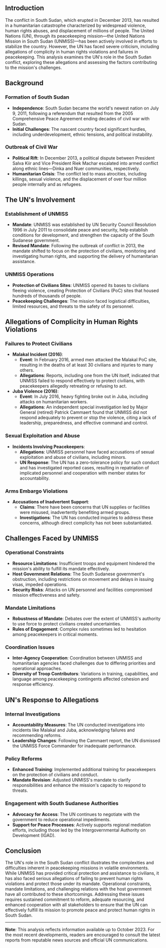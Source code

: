 ## Introduction

The conflict in South Sudan, which erupted in December 2013, has resulted in a humanitarian catastrophe characterized by widespread violence, human rights abuses, and displacement of millions of people. The United Nations (UN), through its peacekeeping mission—the United Nations Mission in South Sudan (UNMISS)—has been actively involved in efforts to stabilize the country. However, the UN has faced severe criticism, including allegations of complicity in human rights violations and failures in peacekeeping. This analysis examines the UN's role in the South Sudan conflict, exploring these allegations and assessing the factors contributing to the mission's challenges.

## Background

### Formation of South Sudan

- **Independence**: South Sudan became the world's newest nation on July 9, 2011, following a referendum that resulted from the 2005 Comprehensive Peace Agreement ending decades of civil war with Sudan.
- **Initial Challenges**: The nascent country faced significant hurdles, including underdevelopment, ethnic tensions, and political instability.

### Outbreak of Civil War

- **Political Rift**: In December 2013, a political dispute between President Salva Kiir and Vice President Riek Machar escalated into armed conflict along ethnic lines—Dinka and Nuer communities, respectively.
- **Humanitarian Crisis**: The conflict led to mass atrocities, including killings, sexual violence, and the displacement of over four million people internally and as refugees.

## The UN's Involvement

### Establishment of UNMISS

- **Mandate**: UNMISS was established by UN Security Council Resolution 1996 in July 2011 to consolidate peace and security, help establish conditions for development, and strengthen the capacity of the South Sudanese government.
- **Revised Mandate**: Following the outbreak of conflict in 2013, the mandate shifted to focus on the protection of civilians, monitoring and investigating human rights, and supporting the delivery of humanitarian assistance.

### UNMISS Operations

- **Protection of Civilians Sites**: UNMISS opened its bases to civilians fleeing violence, creating Protection of Civilians (PoC) sites that housed hundreds of thousands of people.
- **Peacekeeping Challenges**: The mission faced logistical difficulties, limited resources, and threats to the safety of its personnel.

## Allegations of Complicity in Human Rights Violations

### Failures to Protect Civilians

- **Malakal Incident (2016)**:
  - **Event**: In February 2016, armed men attacked the Malakal PoC site, resulting in the deaths of at least 30 civilians and injuries to many others.
  - **Allegations**: Reports, including one from the UN itself, indicated that UNMISS failed to respond effectively to protect civilians, with peacekeepers allegedly retreating or refusing to act.
- **Juba Violence (2016)**:
  - **Event**: In July 2016, heavy fighting broke out in Juba, including attacks on humanitarian workers.
  - **Allegations**: An independent special investigation led by Major General (retired) Patrick Cammaert found that UNMISS did not respond adequately to prevent or stop the violence, citing a lack of leadership, preparedness, and effective command and control.

### Sexual Exploitation and Abuse

- **Incidents Involving Peacekeepers**:
  - **Allegations**: UNMISS personnel have faced accusations of sexual exploitation and abuse of civilians, including minors.
  - **UN Response**: The UN has a zero-tolerance policy for such conduct and has investigated reported cases, resulting in repatriation of implicated personnel and cooperation with member states for accountability.

### Arms Embargo Violations

- **Accusations of Inadvertent Support**:
  - **Claims**: There have been concerns that UN supplies or facilities were misused, inadvertently benefiting armed groups.
  - **Investigations**: The UN has conducted inquiries to address these concerns, although direct complicity has not been substantiated.

## Challenges Faced by UNMISS

### Operational Constraints

- **Resource Limitations**: Insufficient troops and equipment hindered the mission's ability to fulfill its mandate effectively.
- **Host Government Relations**: The South Sudanese government's obstruction, including restrictions on movement and delays in issuing visas, impeded operations.
- **Security Risks**: Attacks on UN personnel and facilities compromised mission effectiveness and safety.

### Mandate Limitations

- **Robustness of Mandate**: Debates over the extent of UNMISS's authority to use force to protect civilians created uncertainties.
- **Rules of Engagement**: Complex rules sometimes led to hesitation among peacekeepers in critical moments.

### Coordination Issues

- **Inter-Agency Cooperation**: Coordination between UNMISS and humanitarian agencies faced challenges due to differing priorities and operational approaches.
- **Diversity of Troop Contributors**: Variations in training, capabilities, and language among peacekeeping contingents affected cohesion and response efficiency.

## UN's Response to Allegations

### Internal Investigations

- **Accountability Measures**: The UN conducted investigations into incidents like Malakal and Juba, acknowledging failures and recommending reforms.
- **Leadership Changes**: Following the Cammaert report, the UN dismissed the UNMISS Force Commander for inadequate performance.

### Policy Reforms

- **Enhanced Training**: Implemented additional training for peacekeepers on the protection of civilians and conduct.
- **Mandate Revision**: Adjusted UNMISS's mandate to clarify responsibilities and enhance the mission's capacity to respond to threats.

### Engagement with South Sudanese Authorities

- **Advocacy for Access**: The UN continues to negotiate with the government to reduce operational impediments.
- **Support for Peace Processes**: Actively supports regional mediation efforts, including those led by the Intergovernmental Authority on Development (IGAD).

## Conclusion

The UN's role in the South Sudan conflict illustrates the complexities and difficulties inherent in peacekeeping missions in volatile environments. While UNMISS has provided critical protection and assistance to civilians, it has also faced serious allegations of failing to prevent human rights violations and protect those under its mandate. Operational constraints, mandate limitations, and challenging relations with the host government have all contributed to these shortcomings. Addressing these issues requires sustained commitment to reform, adequate resourcing, and enhanced cooperation with all stakeholders to ensure that the UN can effectively fulfill its mission to promote peace and protect human rights in South Sudan.

---

**Note**: This analysis reflects information available up to October 2023. For the most recent developments, readers are encouraged to consult the latest reports from reputable news sources and official UN communications.
